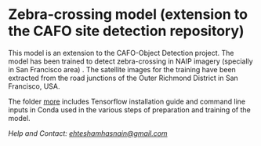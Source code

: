 # Zebra-crossing model (extension to the CAFO site detection repository)

This model is an extension to the CAFO-Object Detection project. The model has been trained to detect zebra-crossing in NAIP imagery (specially in San Francisco area) . The satellite images for the training have been extracted from the road junctions of the Outer Richmond District in San Francisco, USA.

The folder [more](https://github.com/Qberto/ML_ObjectDetection_CAFO/tree/master/zebra_crossing_model/more) includes Tensorflow installation guide and command line inputs in Conda used in the various steps of preparation and training of the model.

*Help and Contact: ehteshamhasnain@gmail.com*
